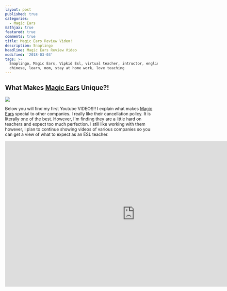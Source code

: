```yaml
---
layout: post
published: true
categories:
  - Magic Ears
mathjax: true
featured: true
comments: true
title: Magic Ears Review Video!
description: Snaplingo
headline: Magic Ears Review Video
modified: '2018-03-03'
tags: >-
  Snaplingo, Magic Ears, Vipkid Esl, virtual teacher, intructor, english,
  chinese, learn, mom, stay at home work, love teaching
---
```

## What Makes [Magic Ears](https://t.mmears.com/?referralCode=T128464) Unique?!

![]({{site.baseurl}}/images/magicears.jpg)

Below you will find my first Youtube VIDEOS!!  I explain what makes [Magic Ears](https://t.mmears.com/?referralCode=T128464) special to other companies.  I really like their cancellation policy.  It is literally one of the best.  However, I'm finding they are a little hard on teachers and expect too much perfection.  I still like working with them however, I plan to continue showing videos of various companies so you can get a view of what to expect as an ESL teacher.

<div align="center">
  <iframe width="854" height="480" src="https://www.youtube.com/embed/SdVUZnlUblA" frameborder="0" allow="autoplay; encrypted-media" allowfullscreen></iframe>
</div>
